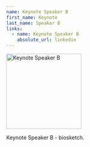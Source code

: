```yaml
---
name: Keynote Speaker B
first_name: Keynote
last_name: Speaker B
links:
  - name: Keynote Speaker B
    absolute_url: linkedin
---
```


<img src="/bart25/assets/images/unknown-rt.jpeg" alt="Keynote Speaker B" width="200"/>

Keynote Speaker B - biosketch.